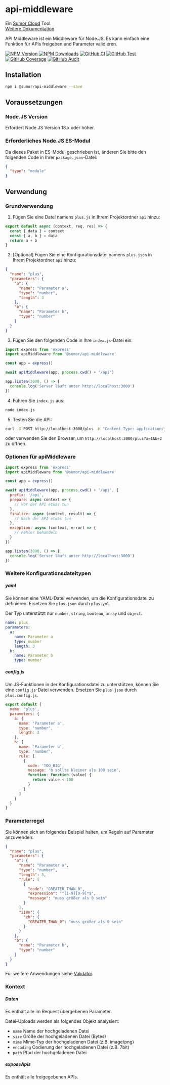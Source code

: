 # api-middleware

Ein [Sumor Cloud](https://sumor.cloud) Tool.  
[Weitere Dokumentation](https://sumor.cloud/api-middleware)

API Middleware ist ein Middleware für Node.JS.
Es kann einfach eine Funktion für APIs freigeben und Parameter validieren.

[![NPM Version](https://img.shields.io/npm/v/@sumor/api-middleware?logo=npm&label=NPM)](https://www.npmjs.com/package/@sumor/api-middleware)
[![NPM Downloads](https://img.shields.io/npm/dw/@sumor/api-middleware?logo=npm&label=Downloads)](https://www.npmjs.com/package/@sumor/api-middleware)
[![GitHub CI](https://img.shields.io/github/actions/workflow/status/sumor-cloud/api-middleware/ci.yml?logo=github&label=CI)](https://github.com/sumor-cloud/api-middleware/actions/workflows/ci.yml)
[![GitHub Test](https://img.shields.io/github/actions/workflow/status/sumor-cloud/api-middleware/ut.yml?logo=github&label=Test)](https://github.com/sumor-cloud/api-middleware/actions/workflows/ut.yml)
[![GitHub Coverage](https://img.shields.io/github/actions/workflow/status/sumor-cloud/api-middleware/coverage.yml?logo=github&label=Coverage)](https://github.com/sumor-cloud/api-middleware/actions/workflows/coverage.yml)
[![GitHub Audit](https://img.shields.io/github/actions/workflow/status/sumor-cloud/api-middleware/audit.yml?logo=github&label=Audit)](https://github.com/sumor-cloud/api-middleware/actions/workflows/audit.yml)

## Installation

```bash
npm i @sumor/api-middleware --save
```

## Voraussetzungen

### Node.JS Version

Erfordert Node.JS Version 18.x oder höher.

### Erforderliches Node.JS ES-Modul

Da dieses Paket in ES-Modul geschrieben ist,
änderen Sie bitte den folgenden Code in Ihrer `package.json`-Datei:

```json
{
  "type": "module"
}
```

## Verwendung

### Grundverwendung

1. Fügen Sie eine Datei namens `plus.js` in Ihrem Projektordner `api` hinzu:

```js
export default async (context, req, res) => {
  const { data } = context
  const { a, b } = data
  return a + b
}
```

2. [Optional] Fügen Sie eine Konfigurationsdatei namens `plus.json` in Ihrem Projektordner `api` hinzu:

```json
{
  "name": "plus",
  "parameters": {
    "a": {
      "name": "Parameter a",
      "type": "number",
      "length": 3
    },
    "b": {
      "name": "Parameter b",
      "type": "number"
    }
  }
}
```

3. Fügen Sie den folgenden Code in Ihre `index.js`-Datei ein:

```javascript
import express from 'express'
import apiMiddleware from '@sumor/api-middleware'

const app = express()

await apiMiddleware(app, process.cwd() + '/api')

app.listen(3000, () => {
  console.log('Server läuft unter http://localhost:3000')
})
```

4. Führen Sie `index.js` aus:

```bash
node index.js
```

5. Testen Sie die API:

```bash
curl -X POST http://localhost:3000/plus -H "Content-Type: application/json" -d '{"a": 1, "b": 2}'
```

oder verwenden Sie den Browser, um `http://localhost:3000/plus?a=1&b=2` zu öffnen.

### Optionen für apiMiddleware

```javascript
import express from 'express'
import apiMiddleware from '@sumor/api-middleware'

const app = express()

await apiMiddleware(app, process.cwd() + '/api', {
  prefix: '/api',
  prepare: async context => {
    // Vor der API etwas tun
  },
  finalize: async (context, result) => {
    // Nach der API etwas tun
  },
  exception: async (context, error) => {
    // Fehler behandeln
  }
})

app.listen(3000, () => {
  console.log('Server läuft unter http://localhost:3000')
})
```

### Weitere Konfigurationsdateitypen

##### yaml

Sie können eine YAML-Datei verwenden, um die Konfigurationsdatei zu definieren. Ersetzen Sie `plus.json` durch `plus.yml`.

Der Typ unterstützt nur `number`, `string`, `boolean`, `array` und `object`.

```yaml
name: plus
parameters:
  a:
    name: Parameter a
    type: number
    length: 3
  b:
    name: Parameter b
    type: number
```

##### config.js

Um JS-Funktionen in der Konfigurationsdatei zu unterstützen, können Sie eine `config.js`-Datei verwenden. Ersetzen Sie `plus.json` durch `plus.config.js`.

```javascript
export default {
  name: 'plus',
  parameters: {
    a: {
      name: 'Parameter a',
      type: 'number',
      length: 3
    },
    b: {
      name: 'Parameter b',
      type: 'number',
      rule: [
        {
          code: 'TOO_BIG',
          message: 'b sollte kleiner als 100 sein',
          function: function (value) {
            return value < 100
          }
        }
      ]
    }
  }
}
```

### Parameterregel

Sie können sich an folgendes Beispiel halten, um Regeln auf Parameter anzuwenden:

```json
{
  "name": "plus",
  "parameters": {
    "a": {
      "name": "Parameter a",
      "type": "number",
      "length": 3,
      "rule": [
        {
          "code": "GREATER_THAN_0",
          "expression": "^[1-9][0-9]*$",
          "message": "muss größer als 0 sein"
        }
      ],
      "i18n": {
        "zh": {
          "GREATER_THAN_0": "muss größer als 0 sein"
        }
      }
    },
    "b": {
      "name": "Parameter b",
      "type": "number"
    }
  }
}
```

Für weitere Anwendungen siehe [Validator](https://sumor.cloud/validator/).

### Kontext

##### Daten

Es enthält alle im Request übergebenen Parameter.

Datei-Uploads werden als folgendes Objekt analysiert:

- `name` Name der hochgeladenen Datei
- `size` Größe der hochgeladenen Datei (Bytes)
- `mime` Mime-Typ der hochgeladenen Datei (z.B. image/png)
- `encoding` Codierung der hochgeladenen Datei (z.B. 7bit)
- `path` Pfad der hochgeladenen Datei

##### exposeApis

Es enthält alle freigegebenen APIs.
